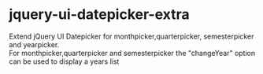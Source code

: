 # jquery-ui-datepicker-extra
Extend jQuery UI Datepicker for monthpicker,quarterpicker, semesterpicker and yearpicker. <br/>
For monthpicker,quarterpicker and semesterpicker the "changeYear" option can be used to display a years list

